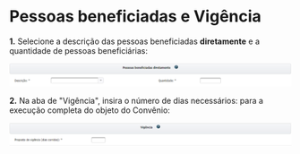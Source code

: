 # Pessoas beneficiadas e Vigência

**1.** Selecione a descrição das pessoas beneficiadas **diretamente** e a quantidade de pessoas beneficiárias:

![](<../../../../.gitbook/assets/image (68) (1) (1) (1).png>)


**2.** Na aba de "Vigência", insira o número de dias necessários: para a execução completa do objeto do Convênio:

![](<../../../../.gitbook/assets/image (159) (1).png>)
